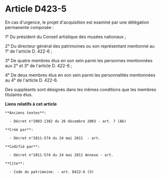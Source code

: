 # Article D423-5

En cas d'urgence, le projet d'acquisition est examiné par une délégation permanente composée : 

1° Du président du Conseil artistique des musées nationaux ; 

2° Du directeur général des patrimoines ou son représentant mentionné au 1° de l'article D. 422-6 ; 

3° De quatre membres élus en son sein parmi les personnes mentionnées aux 2° et 3° de l'article D. 422-6 ; 

4° De deux membres élus en son sein parmi les personnalités mentionnées au 4° de l'article D. 422-6. 

Des suppléants sont désignés dans les mêmes conditions que les membres titulaires élus.

**Liens relatifs à cet article**

	**Anciens textes**:

	  - Décret n°2003-1302 du 26 décembre 2003 - art. 7 (Ab)

	**Créé par**:

	  - Décret n°2011-574 du 24 mai 2011  - art.

	**Codifié par**:

	  - Décret n°2011-574 du 24 mai 2011 Annexe - art.

	**Cite**:

	  - Code du patrimoine. - art. D422-6 (V)
